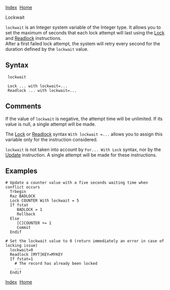 [Index](index.html)  [Home](getting-started_home.html)

Lockwait

`lockwait` is an Integer system variable of the Integer type. It allows you to set the maximum of seconds that each lock attempt will last using the [Lock](4gl_lock.html) and [Readlock](4gl_readlock.html) instructions.  
After a first failed lock attempt, the system will retry every second for the duration defined by the `lockwait` value.

## Syntax

```
 lockwait

 Lock ... with lockwait=...
 Readlock ... with lockwait=...
```

## Comments

If the value of `lockwait` is negative, the attempt time will be unlimited. If its value is null, a single attempt will be made.

The [Lock](4gl_lock.html) or [Readlock](4gl_readlock.html) syntax `With lockwait =...` allows you to assign this variable only for the instruction considered.

`lockwait` is not taken into account by `For... With Lock` syntax, nor by the [Update](4gl_update.html) instruction. A single attempt will be made for these instructions.

## Examples

```
# Update a counter value with a five seconds waiting time when conflict occurs
  Trbegin
  Raz BADLOCK
  Lock COUNTER With lockwait = 5
  If fstat
     BADLOCK = 1
     Rollback
  Else
     [C]COUNTER += 1
     Commit
  Endif

# Set the lockwait value to 0 (return immediately an error in case of locking issue)
  lockwait=0
  Readlock [MYT]KEY=MYKEY
  If fstat=1
    # The record has already been locked
    ...
  Endif
```

  

[Index](index.html)  [Home](getting-started_home.html)